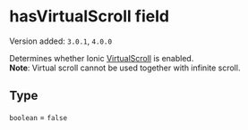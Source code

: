# hasVirtualScroll field

Version added: `3.0.1`, `4.0.0`

Determines whether Ionic [VirtualScroll](https://ionicframework.com/docs/api/components/virtual-scroll/VirtualScroll/) is enabled.  
**Note**: Virtual scroll cannot be used together with infinite scroll.

## Type

`boolean` = `false`
